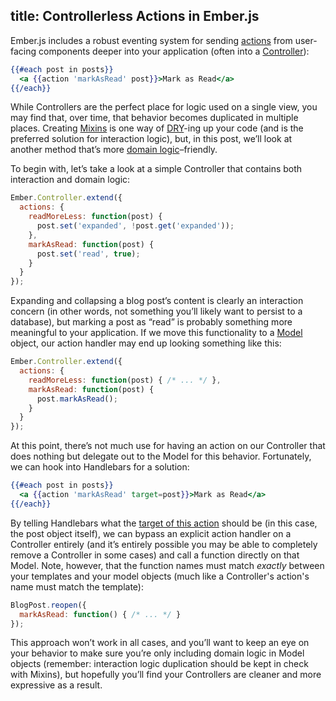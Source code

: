 title: Controllerless Actions in Ember.js
---

Ember.js includes a robust eventing system for sending [actions](http://emberjs.com/guides/templates/actions/) from user-facing components deeper into your application (often into a [Controller](http://emberjs.com/guides/controllers/)):

``` handlebars
{{#each post in posts}}
  <a {{action 'markAsRead' post}}>Mark as Read</a>
{{/each}}
```

While Controllers are the perfect place for logic used on a single view, you may find that, over time, that behavior becomes duplicated in multiple places. Creating [Mixins](http://emberjs.com/api/classes/Ember.Mixin.html) is one way of [DRY](http://en.wikipedia.org/wiki/Don%27t_repeat_yourself)-ing up your code (and is the preferred solution for interaction logic), but, in this post, we’ll look at another method that’s more [domain logic](http://en.wikipedia.org/wiki/Business_logic)–friendly.

To begin with, let’s take a look at a simple Controller that contains both interaction and domain logic:

``` js
Ember.Controller.extend({
  actions: {
    readMoreLess: function(post) {
      post.set('expanded', !post.get('expanded'));
    },
    markAsRead: function(post) {
      post.set('read', true);
    }
  }
});
```

Expanding and collapsing a blog post’s content is clearly an interaction concern (in other words, not something you’ll likely want to persist to a database), but marking a post as “read” is probably something more meaningful to your application. If we move this functionality to a [Model](http://emberjs.com/guides/models/) object, our action handler may end up looking something like this:

``` js
Ember.Controller.extend({
  actions: {
    readMoreLess: function(post) { /* ... */ },
    markAsRead: function(post) {
      post.markAsRead();
    }
  }
});
```

At this point, there’s not much use for having an action on our Controller that does nothing but delegate out to the Model for this behavior. Fortunately, we can hook into Handlebars for a solution:

``` handlebars
{{#each post in posts}}
  <a {{action 'markAsRead' target=post}}>Mark as Read</a>
{{/each}}
```

By telling Handlebars what the [target of this action](http://emberjs.com/guides/templates/actions/#toc_specifying-a-target) should be (in this case, the post object itself), we can bypass an explicit action handler on a Controller entirely (and it’s entirely possible you may be able to completely remove a Controller in some cases) and call a function directly on that Model. Note, however, that the function names must match _exactly_ between your templates and your model objects (much like a Controller's action's name must match the template):

``` js
BlogPost.reopen({
  markAsRead: function() { /* ... */ }
});
```

This approach won’t work in all cases, and you’ll want to keep an eye on your behavior to make sure you’re only including domain logic in Model objects (remember: interaction logic duplication should be kept in check with Mixins), but hopefully you’ll find your Controllers are cleaner and more expressive as a result.
